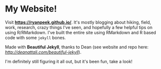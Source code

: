 # My Website!

Visit **https://ryanpeek.github.io/**. It's mostly blogging about hiking, field, work, research, crazy things I've seen, and hopefully a few helpful tips on using R/RMarkdown. I've built the entire site using RMarkdown and R based code with some `jekyll` bones. 

Made with **Beautiful Jekyll**, thanks to Dean (see website and repo here: *http://deanattali.com/beautiful-jekyll*).

I'm definitely still figuring it all out, but it's been fun, take a look!
